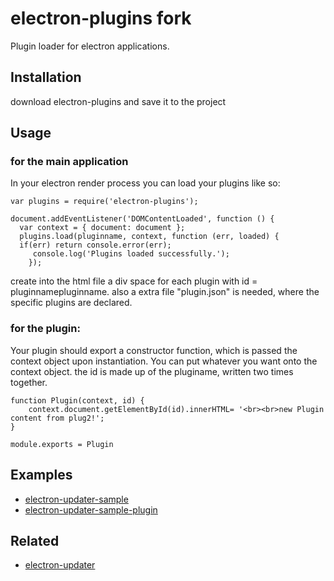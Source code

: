 # electron-plugins fork
Plugin loader for electron applications.

## Installation
download electron-plugins and save it to the project

## Usage
### for the main application
In your electron render process you can load your plugins like so:
```
var plugins = require('electron-plugins');
```
```
document.addEventListener('DOMContentLoaded', function () {
  var context = { document: document };
  plugins.load(pluginname, context, function (err, loaded) {
  if(err) return console.error(err);
     console.log('Plugins loaded successfully.');
    });
```
create into the html file a div space for each plugin with id = pluginnamepluginname.
also a extra file "plugin.json" is needed, where the specific plugins are declared.

### for the plugin:
Your plugin should export a constructor function, which is passed the context object upon instantiation. You can put whatever you want onto the context object.
the id is made up of the pluginame, written two times together. 
```
function Plugin(context, id) {
	context.document.getElementById(id).innerHTML= '<br><br>new Plugin content from plug2!';
}

module.exports = Plugin
```

## Examples
* [electron-updater-sample](https://github.com/EvolveLabs/electron-updater-sample)
* [electron-updater-sample-plugin](https://github.com/EvolveLabs/electron-updater-sample-plugin)

## Related
* [electron-updater](https://github.com/EvolveLabs/electron-updater)
